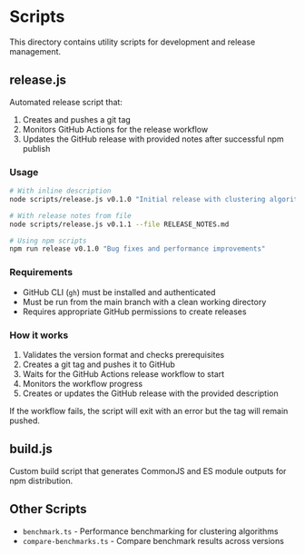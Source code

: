 # Scripts

This directory contains utility scripts for development and release management.

## release.js

Automated release script that:
1. Creates and pushes a git tag
2. Monitors GitHub Actions for the release workflow
3. Updates the GitHub release with provided notes after successful npm publish

### Usage

```bash
# With inline description
node scripts/release.js v0.1.0 "Initial release with clustering algorithms"

# With release notes from file
node scripts/release.js v0.1.1 --file RELEASE_NOTES.md

# Using npm scripts
npm run release v0.1.0 "Bug fixes and performance improvements"
```

### Requirements

- GitHub CLI (`gh`) must be installed and authenticated
- Must be run from the main branch with a clean working directory
- Requires appropriate GitHub permissions to create releases

### How it works

1. Validates the version format and checks prerequisites
2. Creates a git tag and pushes it to GitHub
3. Waits for the GitHub Actions release workflow to start
4. Monitors the workflow progress
5. Creates or updates the GitHub release with the provided description

If the workflow fails, the script will exit with an error but the tag will remain pushed.

## build.js

Custom build script that generates CommonJS and ES module outputs for npm distribution.

## Other Scripts

- `benchmark.ts` - Performance benchmarking for clustering algorithms
- `compare-benchmarks.ts` - Compare benchmark results across versions